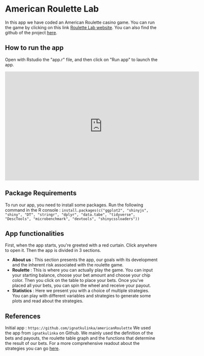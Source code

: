 # American Roulette Lab
In this app we have coded an American Roulette casino game. You can run the game by clicking on this link [Roulette Lab website](https://ricardobarbosa.shinyapps.io/Roulette-Lab/). 
You can also find the github of the project [here](https://github.com/SimoesBarbosaRicardo/Roulette-Lab).


## How to run the app
Open with Rstudio the "app.r" file, and then click on "Run app" to launch the app.

<iframe width="640" height="360" src="https://www.youtube.com/embed/f_IEJwUHJbs" title="Video presentation" frameborder="0" allow="accelerometer; autoplay; clipboard-write; encrypted-media; gyroscope; picture-in-picture; web-share" allowfullscreen></iframe>

## Package Requirements
To run our app, you need to install some packages. Run the following command in the R console :
`install.packages(c("ggplot2", "shinyjs", "shiny", "DT", "stringr", "dplyr", "data.tabe", "tidyverse", "DescTools", "microbenchmark", "devtools", "shinycssloaders"))`

## App functionalities 
First, when the app starts, you're greeted with a red curtain. Click anywhere to open it.
Then the app is divided in 3 sections. 
* **About us** : This section presents the app, our goals with its development and the inherent risk associated with the roulette game.
* **Roulette** : This is where you can actually play the game. You can input your starting balance, choose your bet amount and choose your chip color. Then you click on the table to place your bets. Once you've placed all your bets, you can spin the wheel and receive your payout.
* **Statistics** : Here we present you with a choice of multiple strategies. You can play with different variables and strategies to generate some plots and read about the strategies.

## References
Initial app : `https://github.com/ignatkulinka/americanRoulette`
We used the app from `ignatkulinka` on Github. We mainly used the definition of the bets and payouts, the roulette table graph and the functions that determine the result of our bets.
For a more comprehensive readout about the strategies you can go [here](https://en.wikipedia.org/wiki/Roulette#Betting_strategies_and_tactics).





